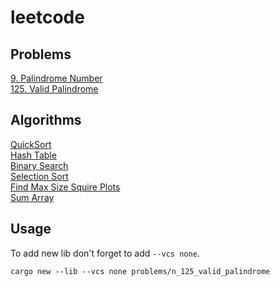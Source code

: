# leetcode

## Problems

[9. Palindrome Number](problems/n_9_palindrome_number)\
[125. Valid Palindrome](problems/n_125_valid_palindrome)

## Algorithms

[QuickSort](algorithms/quicksort)\
[Hash Table](algorithms/hash_table)\
[Binary Search](algorithms/binary_search)\
[Selection Sort](algorithms/selection_sort)\
[Find Max Size Squire Plots](algorithms/find_max_size_square_plots)\
[Sum Array](algorithms/sum_array)

## Usage

To add new lib don't forget to add `--vcs none`.

```shell
cargo new --lib --vcs none problems/n_125_valid_palindrome
```
